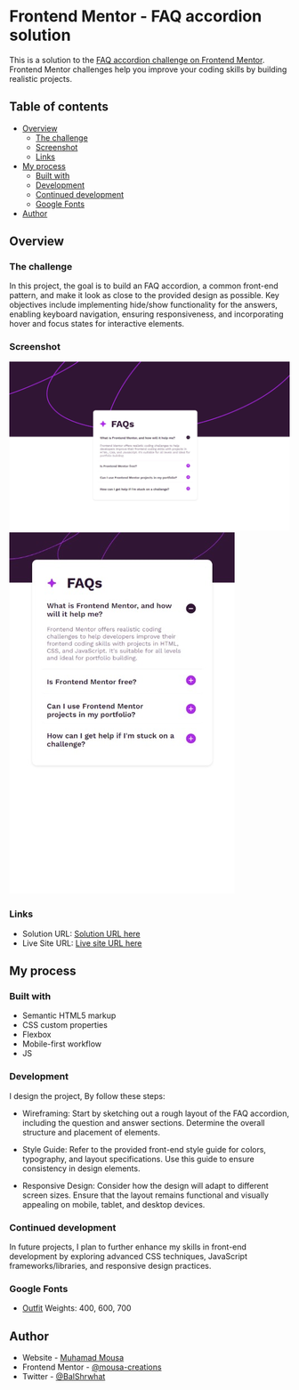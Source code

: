 # Frontend Mentor - FAQ accordion solution

This is a solution to the [FAQ accordion challenge on Frontend Mentor](https://www.frontendmentor.io/challenges/faq-accordion-wyfFdeBwBz). Frontend Mentor challenges help you improve your coding skills by building realistic projects.

## Table of contents

- [Overview](#overview)
  - [The challenge](#the-challenge)
  - [Screenshot](#screenshot)
  - [Links](#links)
- [My process](#my-process)
  - [Built with](#built-with)
  - [Development](#development)
  - [Continued development](#continued-development)
  - [Google Fonts](#google-fonts)
- [Author](#author)



## Overview

### The challenge

In this project, the goal is to build an FAQ accordion, a common front-end pattern, and make it look as close to the provided design as possible. Key objectives include implementing hide/show functionality for the answers, enabling keyboard navigation, ensuring responsiveness, and incorporating hover and focus states for interactive elements.



### Screenshot

![Desktop](/desktop-screenshot.jpeg)
![Mobile](/mobile-screenshot.jpeg)



### Links

- Solution URL: [Solution URL here](https://github.com/mousa-creations/faq-accordion-main)
- Live Site URL: [Live site URL here](https://faq-accordion-mainz.netlify.app/)



## My process

### Built with

- Semantic HTML5 markup
- CSS custom properties
- Flexbox
- Mobile-first workflow
- JS



### Development

I design the project, By follow these steps:

- Wireframing: Start by sketching out a rough layout of the FAQ accordion, including the question and answer sections. Determine the overall structure and placement of elements.

- Style Guide: Refer to the provided front-end style guide for colors, typography, and layout specifications. Use this guide to ensure consistency in design elements.

- Responsive Design: Consider how the design will adapt to different screen sizes. Ensure that the layout remains functional and visually appealing on mobile, tablet, and desktop devices.



### Continued development

In future projects, I plan to further enhance my skills in front-end development by exploring advanced CSS techniques, JavaScript frameworks/libraries, and responsive design practices.



### Google Fonts

- [Outfit](/assets/fonts/WorkSans-Italic-VariableFont_wght.ttf)
Weights: 400, 600, 700



## Author

- Website - [Muhamad Mousa](https://www.arabtoutrial.com/)
- Frontend Mentor - [@mousa-creations](https://www.frontendmentor.io/profile/mousa-creations)
- Twitter - [@BalShrwhat](https://www.twitter.com/Musa_Hub)
